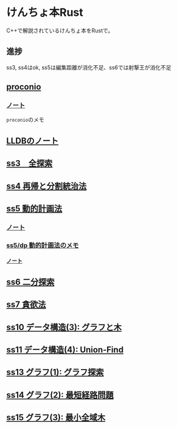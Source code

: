 # けんちょ本Rust

C++で解説されているけんちょ本をRustで。

## 進捗

ss3, ss4はok, ss5は編集距離が消化不足、ss6では射撃王が消化不足

## [proconio](./src/proconio)
### [ノート](./docs/proconio)

`proconio`のメモ

## [LLDBのノート](./docs/lldb)

## [ss3　全探索](./src/ss3)

## [ss4 再帰と分割統治法](./src/ss4)

## [ss5 動的計画法](./src/ss5)
### [ノート](./docs/ss5/)

### [ss5/dp 動的計画法のメモ](./src/ss5/dp)
#### [ノート](./docs/dp)

## [ss6 二分探索](./src/ss6)

## [ss7 貪欲法](./src/ss7)

## [ss10 データ構造(3): グラフと木](./src/ss10)

## [ss11 データ構造(4): Union-Find](./src/ss11)

## [ss13 グラフ(1): グラフ探索](./src/ss13)

## [ss14 グラフ(2): 最短経路問題](./src/ss14)

## [ss15 グラフ(3): 最小全域木](./src/ss15)
